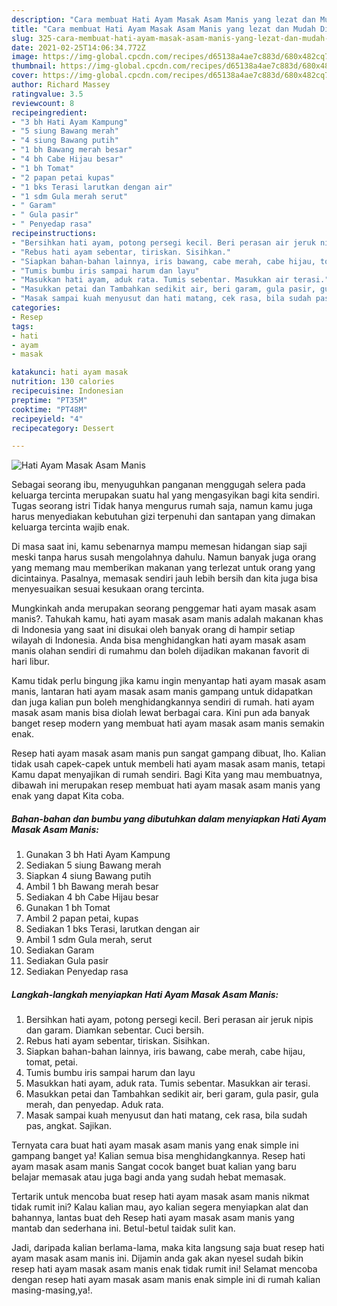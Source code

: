 ```yaml
---
description: "Cara membuat Hati Ayam Masak Asam Manis yang lezat dan Mudah Dibuat"
title: "Cara membuat Hati Ayam Masak Asam Manis yang lezat dan Mudah Dibuat"
slug: 325-cara-membuat-hati-ayam-masak-asam-manis-yang-lezat-dan-mudah-dibuat
date: 2021-02-25T14:06:34.772Z
image: https://img-global.cpcdn.com/recipes/d65138a4ae7c883d/680x482cq70/hati-ayam-masak-asam-manis-foto-resep-utama.jpg
thumbnail: https://img-global.cpcdn.com/recipes/d65138a4ae7c883d/680x482cq70/hati-ayam-masak-asam-manis-foto-resep-utama.jpg
cover: https://img-global.cpcdn.com/recipes/d65138a4ae7c883d/680x482cq70/hati-ayam-masak-asam-manis-foto-resep-utama.jpg
author: Richard Massey
ratingvalue: 3.5
reviewcount: 8
recipeingredient:
- "3 bh Hati Ayam Kampung"
- "5 siung Bawang merah"
- "4 siung Bawang putih"
- "1 bh Bawang merah besar"
- "4 bh Cabe Hijau besar"
- "1 bh Tomat"
- "2 papan petai kupas"
- "1 bks Terasi larutkan dengan air"
- "1 sdm Gula merah serut"
- " Garam"
- " Gula pasir"
- " Penyedap rasa"
recipeinstructions:
- "Bersihkan hati ayam, potong persegi kecil. Beri perasan air jeruk nipis dan garam. Diamkan sebentar. Cuci bersih."
- "Rebus hati ayam sebentar, tiriskan. Sisihkan."
- "Siapkan bahan-bahan lainnya, iris bawang, cabe merah, cabe hijau, tomat, petai."
- "Tumis bumbu iris sampai harum dan layu"
- "Masukkan hati ayam, aduk rata. Tumis sebentar. Masukkan air terasi."
- "Masukkan petai dan Tambahkan sedikit air, beri garam, gula pasir, gula merah, dan penyedap. Aduk rata."
- "Masak sampai kuah menyusut dan hati matang, cek rasa, bila sudah pas, angkat. Sajikan."
categories:
- Resep
tags:
- hati
- ayam
- masak

katakunci: hati ayam masak 
nutrition: 130 calories
recipecuisine: Indonesian
preptime: "PT35M"
cooktime: "PT48M"
recipeyield: "4"
recipecategory: Dessert

---
```



![Hati Ayam Masak Asam Manis](https://img-global.cpcdn.com/recipes/d65138a4ae7c883d/680x482cq70/hati-ayam-masak-asam-manis-foto-resep-utama.jpg)

Sebagai seorang ibu, menyuguhkan panganan menggugah selera pada keluarga tercinta merupakan suatu hal yang mengasyikan bagi kita sendiri. Tugas seorang istri Tidak hanya mengurus rumah saja, namun kamu juga harus menyediakan kebutuhan gizi terpenuhi dan santapan yang dimakan keluarga tercinta wajib enak.

Di masa  saat ini, kamu sebenarnya mampu memesan hidangan siap saji meski tanpa harus susah mengolahnya dahulu. Namun banyak juga orang yang memang mau memberikan makanan yang terlezat untuk orang yang dicintainya. Pasalnya, memasak sendiri jauh lebih bersih dan kita juga bisa menyesuaikan sesuai kesukaan orang tercinta. 



Mungkinkah anda merupakan seorang penggemar hati ayam masak asam manis?. Tahukah kamu, hati ayam masak asam manis adalah makanan khas di Indonesia yang saat ini disukai oleh banyak orang di hampir setiap wilayah di Indonesia. Anda bisa menghidangkan hati ayam masak asam manis olahan sendiri di rumahmu dan boleh dijadikan makanan favorit di hari libur.

Kamu tidak perlu bingung jika kamu ingin menyantap hati ayam masak asam manis, lantaran hati ayam masak asam manis gampang untuk didapatkan dan juga kalian pun boleh menghidangkannya sendiri di rumah. hati ayam masak asam manis bisa diolah lewat berbagai cara. Kini pun ada banyak banget resep modern yang membuat hati ayam masak asam manis semakin enak.

Resep hati ayam masak asam manis pun sangat gampang dibuat, lho. Kalian tidak usah capek-capek untuk membeli hati ayam masak asam manis, tetapi Kamu dapat menyajikan di rumah sendiri. Bagi Kita yang mau membuatnya, dibawah ini merupakan resep membuat hati ayam masak asam manis yang enak yang dapat Kita coba.

<!--inarticleads1-->

##### Bahan-bahan dan bumbu yang dibutuhkan dalam menyiapkan Hati Ayam Masak Asam Manis:

1. Gunakan 3 bh Hati Ayam Kampung
1. Sediakan 5 siung Bawang merah
1. Siapkan 4 siung Bawang putih
1. Ambil 1 bh Bawang merah besar
1. Sediakan 4 bh Cabe Hijau besar
1. Gunakan 1 bh Tomat
1. Ambil 2 papan petai, kupas
1. Sediakan 1 bks Terasi, larutkan dengan air
1. Ambil 1 sdm Gula merah, serut
1. Sediakan  Garam
1. Sediakan  Gula pasir
1. Sediakan  Penyedap rasa




<!--inarticleads2-->

##### Langkah-langkah menyiapkan Hati Ayam Masak Asam Manis:

1. Bersihkan hati ayam, potong persegi kecil. Beri perasan air jeruk nipis dan garam. Diamkan sebentar. Cuci bersih.
1. Rebus hati ayam sebentar, tiriskan. Sisihkan.
1. Siapkan bahan-bahan lainnya, iris bawang, cabe merah, cabe hijau, tomat, petai.
1. Tumis bumbu iris sampai harum dan layu
1. Masukkan hati ayam, aduk rata. Tumis sebentar. Masukkan air terasi.
1. Masukkan petai dan Tambahkan sedikit air, beri garam, gula pasir, gula merah, dan penyedap. Aduk rata.
1. Masak sampai kuah menyusut dan hati matang, cek rasa, bila sudah pas, angkat. Sajikan.




Ternyata cara buat hati ayam masak asam manis yang enak simple ini gampang banget ya! Kalian semua bisa menghidangkannya. Resep hati ayam masak asam manis Sangat cocok banget buat kalian yang baru belajar memasak atau juga bagi anda yang sudah hebat memasak.

Tertarik untuk mencoba buat resep hati ayam masak asam manis nikmat tidak rumit ini? Kalau kalian mau, ayo kalian segera menyiapkan alat dan bahannya, lantas buat deh Resep hati ayam masak asam manis yang mantab dan sederhana ini. Betul-betul taidak sulit kan. 

Jadi, daripada kalian berlama-lama, maka kita langsung saja buat resep hati ayam masak asam manis ini. Dijamin anda gak akan nyesel sudah bikin resep hati ayam masak asam manis enak tidak rumit ini! Selamat mencoba dengan resep hati ayam masak asam manis enak simple ini di rumah kalian masing-masing,ya!.

